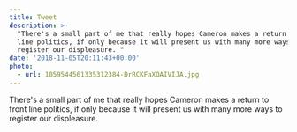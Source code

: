 ```yaml
---
title: Tweet
description: >-
  "There's a small part of me that really hopes Cameron makes a return to front
  line politics, if only because it will present us with many more ways to
  register our displeasure. "
date: '2018-11-05T20:11:43+00:00'
photo:
  - url: 1059544561335312384-DrRCKFaXQAIVIJA.jpg
---
```

There's a small part of me that really hopes Cameron makes a return to front line politics, if only because it will present us with many more ways to register our displeasure. 
